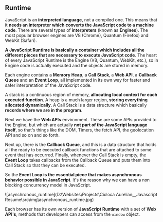 ## Runtime

JavaScript is an **interpreted language**, not a compiled one. This means that it **needs an interpreter which converts the JavaScript code to a machine code**. There are several types of **interpreters** (known as **Engines**). The most popular browser engines are V8 (Chrome), Quantum (Firefox) and WebKit (Safari).

**A JavaScript Runtime is basically a container which includes all the different pieces that are necessary to execute JavaScript code**. The heart of every JavaScript Runtime is the Engine (V8, Quantum, WebKit, etc.), so in Engine code is actually executed and the objects are stored in memory.

Each engine contains a **Memory Heap**, a **Call Stack**, a **Web API**, a **Callback Queue** and an **Event Loop**, all implemented in its own way for faster and safer interpretation of the JavaScript code.

A stack is a continuous region of memory, **allocating local context for each executed function**. A heap is a much larger region, **storing everything allocated dynamically**. A Call Stack is a data structure which basically **records where we are in the program**.

Next we have the **Web APIs** environment. These are some APIs provided to the Engine, but which are actually **not part of the JavaScript language itself**, so that's things like the DOM, Timers, the fetch API, the geolocation API and so on and so forth.

Next up, there is the **Callback Queue**, and this is a data structure that holds all the ready to be executed callback functions that are attached to some event that has occurred. Finally, whenever the Call Stack is empty, the **Event Loop** takes callbacks from the Callback Queue and puts them into Call Stack so that they can be executed.

So the **Event Loop is the essential piece that makes asynchronous behavior possible in JavaScript**. It's the reason why we can have a non blocking concurrency model in JavaScript.

![asynchronous_runtime](D:\Websites\Projects\Cioloca Aurelian__Javascript Resume\src\img\asynchronous_runtime.jpg)

Each browser has its own version of **JavaScript Runtime** with a set of **Web API's**, methods that developers can access from the `window` object.